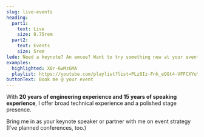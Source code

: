 ```yaml
---
slug: live-events
heading:
  part1:
    text: Live
    size: 8.75rem
  part2:
    text: Events
    size: 5rem
lede: Need a keynote? An emcee? Want to try something new at your event? Let’s go!
examples:
  highlighted: X0r-6wMzGMA
  playlist: https://youtube.com/playlist?list=PLz8Iz-Fnk_eQGt4-VFFCXYuYcuKaw4F07&si=eH-Ox3WB9w2I6id2
buttonText: Book me @ your event
---
```


With **20 years of engineering experience and 15 years of speaking experience**, I offer broad technical experience and a polished stage presence.

Bring me in as your keynote speaker or partner with me on event strategy (I’ve planned conferences, too.)
